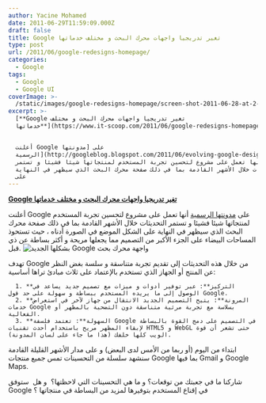 ```yaml
---
author: Yacine Mohamed
date: 2011-06-29T11:59:09.000Z
draft: false
title: Google تغير تدريجيا واجهات محرك البحث و مختلف خدماتها
type: post
url: /2011/06/google-redesigns-homepage/
categories:
  - Google
tags:
  - Google
  - Google UI
coverImage: >-
  /static/images/google-redesigns-homepage/screen-shot-2011-06-28-at-2-08-55-pm.png
excerpt: >-
  [**Google تغير تدريجيا واجهات محرك البحث و مختلف
  خدماتها**](https://www.it-scoop.com/2011/06/google-redesigns-homepage/)


  أعلنت Google على [مدونتها
  الرسمية](http://googleblog.blogspot.com/2011/06/evolving-google-design-and-experience.html)
  أنها تعمل على مشروع لتحسين تجربة المستخدم لمنتجاتها شيئا فشيئا و تستمر
  التحديثات خلال الأشهر القادمة بما في ذلك صفحة محرك البحث الذي سيظهر في النهاية
  على
---
```

[**Google تغير تدريجيا واجهات محرك البحث و مختلف خدماتها**](https://www.it-scoop.com/2011/06/google-redesigns-homepage/)

أعلنت Google على [مدونتها الرسمية](http://googleblog.blogspot.com/2011/06/evolving-google-design-and-experience.html) أنها تعمل على مشروع لتحسين تجربة المستخدم لمنتجاتها شيئا فشيئا و تستمر التحديثات خلال الأشهر القادمة بما في ذلك صفحة محرك البحث الذي سيظهر في النهاية على الشكل الموضع في الصورة أدناه ، حيث تستحوذ المساحات البيضاء على الجزء الأكبر من التصميم مما يجعلها مريحة و أكثر بساطة عن ذي قبل. ![ بشكلها الجديد Google واجهة محرك بحث](/static/images/google-redesigns-homepage/screen-shot-2011-06-28-at-2-08-55-pm.png)

تهدف Google من خلال هذه التحديثات إلى تقديم تجربة متناسقة و سلسة بغض النظر عن المنتج أو الجهاز الذي تستخدم بالإعتماد على ثلاث مبادئ تراها أساسية:

~~~
  1. **التركيز**: عبر توفير أدوات و ميزات مع تصميم جديد يساعد في الوصول إلى ما يريده المستخدم ببساطة و سهولة على حد قول Google.
  2. **المرونة**: يتيح التصميم الجديد الانتقال من جهاز لآخر في استعراض خدمات Google بسلاسة مع تجربة مرئية متناسقة دون التضحية بالمظهر أو الفعالية.
  3. **السهولة**: تعتمد فلسفة Google في التصميم على دمج القوة بالبساطة لإبقاء المظهر مريح باستخدام أحدث تقنيات HTML5 و WebGL حتى تشعر أن قوة الويب كلها خلفك (هذا ما جاء على لسان المدونة).
~~~

ابتداء من اليوم (أو ربما من الأمس لدى البعض) و على مدار الأشهر القليلة القادمة سنشهد سلسلة من التحسينات تمس جميع منتجات Google بما فيها Gmail و Google Maps.

شاركنا ما في جعبتك من توقعات؟ و ما هي التحسينات التي لاحظتها؟  و هل  ستوفق Google في إقناع المستخدم بتوفيرها لمزيد من البساطة في منتجاتها ؟
